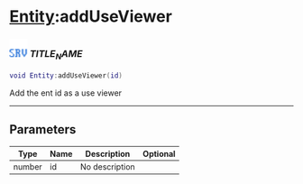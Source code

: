 # [Entity](../entity/README.md):addUseViewer

### <img src="../../.gitbook/assets/server.png" width="32" height="32" /> $TITLE_NAME$

```lua
void Entity:addUseViewer(id)
```

Add the ent id as a use viewer<br>

-----------------
## Parameters

| Type   | Name | Description | Optional |
| ------ | ---- | ----------- | -------: |
| number | id | No description |  |
